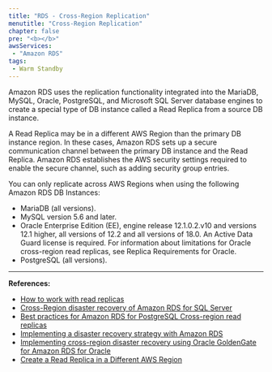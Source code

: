 ```yaml
---
title: "RDS - Cross-Region Replication"
menutitle: "Cross-Region Replication"
chapter: false
pre: "<b></b>"
awsServices: 
 - "Amazon RDS"
tags:
 - Warm Standby
---
```



Amazon RDS uses the replication functionality integrated into the MariaDB, MySQL, Oracle, PostgreSQL, and Microsoft SQL Server database engines to create a special type of DB instance called a Read Replica from a source DB instance.

A Read Replica may be in a different AWS Region than the primary DB instance region. In these cases, Amazon RDS sets up a secure communication channel between the primary DB instance and the Read Replica. Amazon RDS establishes the AWS security settings required to enable the secure channel, such as adding security group entries.

You can only replicate across AWS Regions when using the following Amazon RDS DB Instances:

*   MariaDB (all versions).
*   MySQL version 5.6 and later.
*   Oracle Enterprise Edition (EE), engine release 12.1.0.2.v10 and versions 12.1 higher, all versions of 12.2 and all versions of 18.0. An Active Data Guard license is required. For information about limitations for Oracle cross-region read replicas, see Replica Requirements for Oracle.
*   PostgreSQL (all versions).

---
**References:**

- [How to work with read replicas](https://docs.aws.amazon.com/AmazonRDS/latest/UserGuide/USER_ReadRepl.html)
- [Cross-Region disaster recovery of Amazon RDS for SQL Server](https://aws.amazon.com/blogs/database/cross-region-disaster-recovery-of-amazon-rds-for-sql-server/)
- [Best practices for Amazon RDS for PostgreSQL Cross-region read replicas](https://aws.amazon.com/blogs/database/best-practices-for-amazon-rds-for-postgresql-cross-region-read-replicas/)
- [Implementing a disaster recovery strategy with Amazon RDS](https://aws.amazon.com/blogs/database/implementing-a-disaster-recovery-strategy-with-amazon-rds/)
- [Implementing cross-region disaster recovery using Oracle GoldenGate for Amazon RDS for Oracle](https://aws.amazon.com/blogs/database/implementing-cross-region-disaster-recovery-using-oracle-goldengate-for-amazon-rds-for-oracle/)
- [Create a Read Replica in a Different AWS Region](https://docs.aws.amazon.com/AmazonRDS/latest/UserGuide/USER_ReadRepl.html?ref=wellarchitected#USER_ReadRepl.XRgn)
